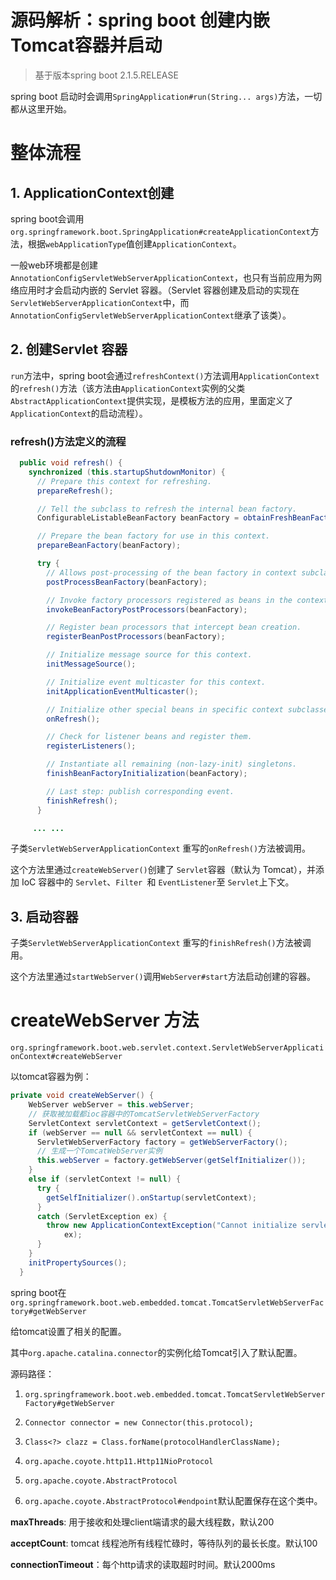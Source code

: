 # 源码解析：spring boot 创建内嵌Tomcat容器并启动
> 基于版本spring boot 2.1.5.RELEASE

spring boot 启动时会调用`SpringApplication#run(String... args)`方法，一切都从这里开始。

# 整体流程

## 1. ApplicationContext创建

spring boot会调用`org.springframework.boot.SpringApplication#createApplicationContext`方法，根据`webApplicationType`值创建`ApplicationContext`。

一般web环境都是创建`AnnotationConfigServletWebServerApplicationContext`，也只有当前应用为网络应用时才会启动内嵌的 Servlet 容器。（Servlet 容器创建及启动的实现在`ServletWebServerApplicationContext`中，而`AnnotationConfigServletWebServerApplicationContext`继承了该类）。

## 2. 创建Servlet 容器

`run`方法中，spring boot会通过`refreshContext()`方法调用`ApplicationContext`的`refresh()`方法（该方法由`ApplicationContext`实例的父类`AbstractApplicationContext`提供实现，是模板方法的应用，里面定义了`ApplicationContext`的启动流程）。

### refresh()方法定义的流程

```java
  public void refresh() {
    synchronized (this.startupShutdownMonitor) {
      // Prepare this context for refreshing.
      prepareRefresh();

      // Tell the subclass to refresh the internal bean factory.
      ConfigurableListableBeanFactory beanFactory = obtainFreshBeanFactory();

      // Prepare the bean factory for use in this context.
      prepareBeanFactory(beanFactory);

      try {
        // Allows post-processing of the bean factory in context subclasses.
        postProcessBeanFactory(beanFactory);

        // Invoke factory processors registered as beans in the context.
        invokeBeanFactoryPostProcessors(beanFactory);

        // Register bean processors that intercept bean creation.
        registerBeanPostProcessors(beanFactory);

        // Initialize message source for this context.
        initMessageSource();

        // Initialize event multicaster for this context.
        initApplicationEventMulticaster();

        // Initialize other special beans in specific context subclasses.
        onRefresh();

        // Check for listener beans and register them.
        registerListeners();

        // Instantiate all remaining (non-lazy-init) singletons.
        finishBeanFactoryInitialization(beanFactory);

        // Last step: publish corresponding event.
        finishRefresh();
      }

     ... ... 
```



子类`ServletWebServerApplicationContext` 重写的`onRefresh()`方法被调用。

这个方法里通过`createWebServer()`创建了 `Servlet`容器（默认为 Tomcat），并添加 IoC 容器中的 `Servlet`、`Filter `和 `EventListener`至 `Servlet`上下文。

## 3. 启动容器

子类`ServletWebServerApplicationContext` 重写的`finishRefresh()`方法被调用。

这个方法里通过`startWebServer()`调用`WebServer#start`方法启动创建的容器。



# createWebServer 方法

`org.springframework.boot.web.servlet.context.ServletWebServerApplicationContext#createWebServer`

以tomcat容器为例：

```java
private void createWebServer() {
    WebServer webServer = this.webServer;
    // 获取被加载都ioc容器中的TomcatServletWebServerFactory
    ServletContext servletContext = getServletContext();
    if (webServer == null && servletContext == null) {
      ServletWebServerFactory factory = getWebServerFactory();
      // 生成一个TomcatWebServer实例
      this.webServer = factory.getWebServer(getSelfInitializer());
    }
    else if (servletContext != null) {
      try {
        getSelfInitializer().onStartup(servletContext);
      }
      catch (ServletException ex) {
        throw new ApplicationContextException("Cannot initialize servlet context",
            ex);
      }
    }
    initPropertySources();
  }
```



spring boot在`org.springframework.boot.web.embedded.tomcat.TomcatServletWebServerFactory#getWebServer` 

给tomcat设置了相关的配置。

其中`org.apache.catalina.connector`的实例化给Tomcat引入了默认配置。

源码路径：

1. `org.springframework.boot.web.embedded.tomcat.TomcatServletWebServerFactory#getWebServer`

2. `Connector connector = new Connector(this.protocol);`

3. `Class<?> clazz = Class.forName(protocolHandlerClassName);`

4. `org.apache.coyote.http11.Http11NioProtocol`

5. `org.apache.coyote.AbstractProtocol`

6. `org.apache.coyote.AbstractProtocol#endpoint`默认配置保存在这个类中。



**maxThreads**: 用于接收和处理client端请求的最大线程数，默认200

**acceptCount**: tomcat 线程池所有线程忙碌时，等待队列的最长长度。默认100

**connectionTimeout**：每个http请求的读取超时时间。默认2000ms